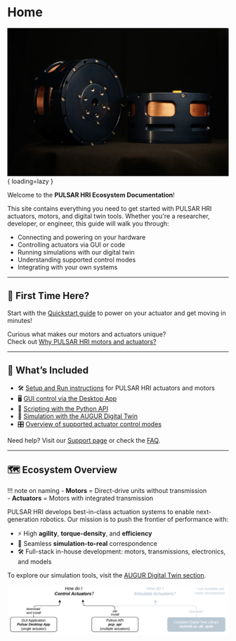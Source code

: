 # Home

![Pulsar](assets/images/P98_01.jpg){ loading=lazy }

Welcome to the **PULSAR HRI Ecosystem Documentation**!

This site contains everything you need to get started with PULSAR HRI actuators, motors, and digital twin tools. Whether you're a researcher, developer, or engineer, this guide will walk you through:

- Connecting and powering on your hardware  
- Controlling actuators via GUI or code  
- Running simulations with our digital twin  
- Understanding supported control modes  
- Integrating with your own systems  

---

## 🚀 First Time Here?

Start with the [Quickstart guide](quickstart.md) to power on your actuator and get moving in minutes!

Curious what makes our motors and actuators unique?  
Check out [Why PULSAR HRI motors and actuators?](why_pulsar.md)

---

## 🧰 What’s Included

- 🛠️ [Setup and Run instructions](quickstart.md) for PULSAR HRI actuators and motors  
- 🖥️ [GUI control via the Desktop App](gui.md)  
- 🐍 [Scripting with the Python API](python_api/install_python_api.md)  
- 🧠 [Simulation with the AUGUR Digital Twin](digital_twin/digital_twin.md)  
- 🎛️ [Overview of supported actuator control modes](control/00-control-modes-overview.md)  

Need help? Visit our [Support page](support.md) or check the [FAQ](faq.md).

---

## 🗺️ Ecosystem Overview

!!! note on naming
    - **Motors** = Direct-drive units without transmission  
    - **Actuators** = Motors with integrated transmission

PULSAR HRI develops best-in-class actuation systems to enable next-generation robotics. Our mission is to push the frontier of performance with:

- ⚡ High **agility**, **torque-density**, and **efficiency**  
- 🧩 Seamless **simulation-to-real** correspondence  
- 🛠️ Full-stack in-house development: motors, transmissions, electronics, and models

To explore our simulation tools, visit the [AUGUR Digital Twin section](digital_twin/digital_twin.md).

![High-level ecosystem diagram](assets/images/high_level_diagram.png)

